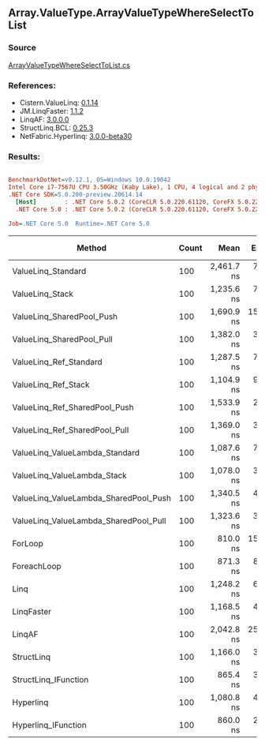 ﻿## Array.ValueType.ArrayValueTypeWhereSelectToList

### Source
[ArrayValueTypeWhereSelectToList.cs](../LinqBenchmarks/Array/ValueType/ArrayValueTypeWhereSelectToList.cs)

### References:
- Cistern.ValueLinq: [0.1.14](https://www.nuget.org/packages/Cistern.ValueLinq/0.1.14)
- JM.LinqFaster: [1.1.2](https://www.nuget.org/packages/JM.LinqFaster/1.1.2)
- LinqAF: [3.0.0.0](https://www.nuget.org/packages/LinqAF/3.0.0.0)
- StructLinq.BCL: [0.25.3](https://www.nuget.org/packages/StructLinq.BCL/0.25.3)
- NetFabric.Hyperlinq: [3.0.0-beta30](https://www.nuget.org/packages/NetFabric.Hyperlinq/3.0.0-beta30)

### Results:
``` ini

BenchmarkDotNet=v0.12.1, OS=Windows 10.0.19042
Intel Core i7-7567U CPU 3.50GHz (Kaby Lake), 1 CPU, 4 logical and 2 physical cores
.NET Core SDK=5.0.200-preview.20614.14
  [Host]        : .NET Core 5.0.2 (CoreCLR 5.0.220.61120, CoreFX 5.0.220.61120), X64 RyuJIT
  .NET Core 5.0 : .NET Core 5.0.2 (CoreCLR 5.0.220.61120, CoreFX 5.0.220.61120), X64 RyuJIT

Job=.NET Core 5.0  Runtime=.NET Core 5.0  

```
|                                Method | Count |       Mean |    Error |   StdDev | Ratio | RatioSD |  Gen 0 | Gen 1 | Gen 2 | Allocated |
|-------------------------------------- |------ |-----------:|---------:|---------:|------:|--------:|-------:|------:|------:|----------:|
|                    ValueLinq_Standard |   100 | 2,461.7 ns |  7.85 ns |  6.96 ns |  3.04 |    0.05 | 2.4433 |     - |     - |   4.99 KB |
|                       ValueLinq_Stack |   100 | 1,235.6 ns |  7.10 ns |  6.29 ns |  1.52 |    0.03 | 0.9823 |     - |     - |   2.01 KB |
|             ValueLinq_SharedPool_Push |   100 | 1,690.9 ns | 15.89 ns | 14.86 ns |  2.09 |    0.03 | 0.9823 |     - |     - |   2.01 KB |
|             ValueLinq_SharedPool_Pull |   100 | 1,382.0 ns |  3.31 ns |  2.77 ns |  1.70 |    0.03 | 0.9823 |     - |     - |   2.01 KB |
|                ValueLinq_Ref_Standard |   100 | 1,287.5 ns |  7.14 ns |  5.96 ns |  1.59 |    0.03 | 2.4433 |     - |     - |   4.99 KB |
|                   ValueLinq_Ref_Stack |   100 | 1,104.9 ns |  9.23 ns |  8.19 ns |  1.36 |    0.03 | 0.9823 |     - |     - |   2.01 KB |
|         ValueLinq_Ref_SharedPool_Push |   100 | 1,533.9 ns |  2.40 ns |  2.13 ns |  1.89 |    0.03 | 0.9823 |     - |     - |   2.01 KB |
|         ValueLinq_Ref_SharedPool_Pull |   100 | 1,369.0 ns |  3.72 ns |  3.48 ns |  1.69 |    0.03 | 0.9823 |     - |     - |   2.01 KB |
|        ValueLinq_ValueLambda_Standard |   100 | 1,087.6 ns |  7.84 ns |  6.55 ns |  1.34 |    0.03 | 2.4433 |     - |     - |   4.99 KB |
|           ValueLinq_ValueLambda_Stack |   100 | 1,078.0 ns |  3.69 ns |  3.27 ns |  1.33 |    0.02 | 0.9823 |     - |     - |   2.01 KB |
| ValueLinq_ValueLambda_SharedPool_Push |   100 | 1,340.5 ns |  4.06 ns |  3.39 ns |  1.65 |    0.03 | 0.9823 |     - |     - |   2.01 KB |
| ValueLinq_ValueLambda_SharedPool_Pull |   100 | 1,323.6 ns |  3.90 ns |  3.46 ns |  1.63 |    0.03 | 0.9823 |     - |     - |   2.01 KB |
|                               ForLoop |   100 |   810.0 ns | 15.14 ns | 14.17 ns |  1.00 |    0.00 | 2.4433 |     - |     - |   4.99 KB |
|                           ForeachLoop |   100 |   871.3 ns |  8.11 ns |  7.59 ns |  1.08 |    0.02 | 2.4433 |     - |     - |   4.99 KB |
|                                  Linq |   100 | 1,248.2 ns |  6.76 ns |  5.64 ns |  1.54 |    0.03 | 2.5234 |     - |     - |   5.16 KB |
|                            LinqFaster |   100 | 1,168.5 ns |  4.04 ns |  3.58 ns |  1.44 |    0.02 | 3.8700 |     - |     - |   7.91 KB |
|                                LinqAF |   100 | 2,042.8 ns | 25.03 ns | 20.90 ns |  2.52 |    0.06 | 2.4414 |     - |     - |   4.99 KB |
|                            StructLinq |   100 | 1,166.0 ns |  3.90 ns |  3.26 ns |  1.44 |    0.03 | 1.0281 |     - |     - |    2.1 KB |
|                  StructLinq_IFunction |   100 |   865.4 ns |  3.37 ns |  3.15 ns |  1.07 |    0.02 | 0.9823 |     - |     - |   2.01 KB |
|                             Hyperlinq |   100 | 1,080.8 ns |  4.21 ns |  3.93 ns |  1.33 |    0.02 | 0.9823 |     - |     - |   2.01 KB |
|                   Hyperlinq_IFunction |   100 |   860.0 ns |  2.64 ns |  2.34 ns |  1.06 |    0.02 | 0.9823 |     - |     - |   2.01 KB |
